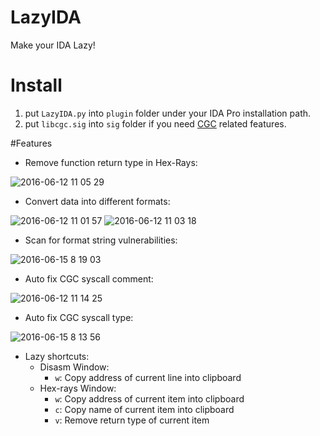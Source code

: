 # LazyIDA
Make your IDA Lazy!

# Install
1. put `LazyIDA.py` into `plugin` folder under your IDA Pro installation path.
2. put `libcgc.sig` into `sig` folder if you need [CGC](https://github.com/CyberGrandChallenge) related features. 

#Features
  - Remove function return type in Hex-Rays:
  
![2016-06-12 11 05 29](https://cloud.githubusercontent.com/assets/5360374/15991889/2dad5d62-30f2-11e6-8d4b-e4efb0b73c77.png)

  - Convert data into different formats:
  
![2016-06-12 11 01 57](https://cloud.githubusercontent.com/assets/5360374/15991854/b813070a-30f1-11e6-931e-08ae85355cca.png)
![2016-06-12 11 03 18](https://cloud.githubusercontent.com/assets/5360374/15991863/e5271146-30f1-11e6-89ac-bafd46eb1e45.png)
  - Scan for format string vulnerabilities:
  
![2016-06-15 8 19 03](https://cloud.githubusercontent.com/assets/5360374/16064234/da39aa8c-32d1-11e6-89b8-1709cef270f5.png)
  - Auto fix CGC syscall comment:
  
![2016-06-12 11 14 25](https://cloud.githubusercontent.com/assets/5360374/15991947/71542072-30f3-11e6-9e6b-d453ee427f87.png)
  - Auto fix CGC syscall type:

![2016-06-15 8 13 56](https://cloud.githubusercontent.com/assets/5360374/16064130/2ae49ba0-32d1-11e6-8668-5799b12e273d.png)
  - Lazy shortcuts:
    - Disasm Window: 
      - `w`: Copy address of current line into clipboard
    - Hex-rays Window: 
      - `w`: Copy address of current item into clipboard
      - `c`: Copy name of current item into clipboard
      - `v`: Remove return type of current item
